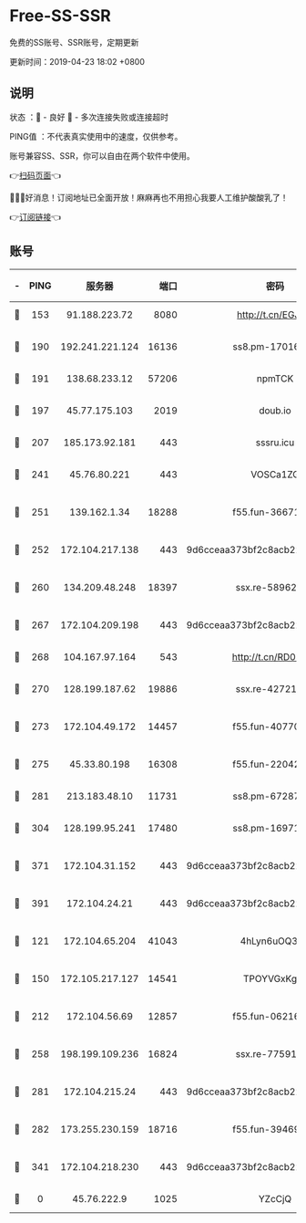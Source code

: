 # Free-SS-SSR

免费的SS账号、SSR账号，定期更新

更新时间：2019-04-23 18:02 +0800

## 说明

状态     ：🙂 - 良好 🙁 - 多次连接失败或连接超时

PING值   ：不代表真实使用中的速度，仅供参考。

账号兼容SS、SSR，你可以自由在两个软件中使用。

👉[扫码页面](https://liesauer.github.io/Free-SS-SSR/)👈

🎉🎉🎉好消息！订阅地址已全面开放！麻麻再也不用担心我要人工维护酸酸乳了！

👉[订阅链接](https://www.liesauer.net/yogurt/subscribe?ACCESS_TOKEN=DAYxR3mMaZAsaqUb)👈

## 账号

|-|PING|服务器|端口|密码|加密方式|区域|
|:----:|:----:|:-----:|-----:|:----:|:----:|:----:|
|🙂|153|91.188.223.72|8080|http://t.cn/EGJIyrl|rc4-md5|RU|
|🙂|190|192.241.221.124|16136|ss8.pm-17016090|aes-256-cfb|US|
|🙂|191|138.68.233.12|57206|npmTCK|rc4-md5|US|
|🙂|197|45.77.175.103|2019|doub.io|aes-128-ctr|SG|
|🙂|207|185.173.92.181|443|sssru.icu|rc4-md5|RU|
|🙂|241|45.76.80.221|443|VOSCa1ZG|aes-256-cfb|DE|
|🙂|251|139.162.1.34|18288|f55.fun-36671353|aes-256-cfb|SG|
|🙂|252|172.104.217.138|443|9d6cceaa373bf2c8acb22e60b6a58be6|aes-256-cfb|US|
|🙂|260|134.209.48.248|18397|ssx.re-58962936|aes-256-cfb|US|
|🙂|267|172.104.209.198|443|9d6cceaa373bf2c8acb22e60b6a58be6|aes-256-cfb|US|
|🙂|268|104.167.97.164|543|http://t.cn/RD0D7sx|rc4-md5|CA|
|🙂|270|128.199.187.62|19886|ssx.re-42721039|aes-256-cfb|SG|
|🙂|273|172.104.49.172|14457|f55.fun-40770290|aes-256-cfb|SG|
|🙂|275|45.33.80.198|16308|f55.fun-22042256|aes-256-cfb|US|
|🙂|281|213.183.48.10|11731|ss8.pm-67287646|rc4-md5|RU|
|🙂|304|128.199.95.241|17480|ss8.pm-16971643|aes-256-cfb|SG|
|🙂|371|172.104.31.152|443|9d6cceaa373bf2c8acb22e60b6a58be6|aes-256-cfb|US|
|🙂|391|172.104.24.21|443|9d6cceaa373bf2c8acb22e60b6a58be6|aes-256-cfb|US|
|🙂|121|172.104.65.204|41043|4hLyn6uOQ3hU|aes-256-cfb|JP|
|🙂|150|172.105.217.127|14541|TPOYVGxKglpi|aes-256-cfb|JP|
|🙂|212|172.104.56.69|12857|f55.fun-06216036|aes-256-cfb|SG|
|🙂|258|198.199.109.236|16824|ssx.re-77591360|aes-256-cfb|US|
|🙂|281|172.104.215.24|443|9d6cceaa373bf2c8acb22e60b6a58be6|aes-256-cfb|US|
|🙂|282|173.255.230.159|18716|f55.fun-39469519|aes-256-cfb|US|
|🙂|341|172.104.218.230|443|9d6cceaa373bf2c8acb22e60b6a58be6|aes-256-cfb|US|
|🙁|0|45.76.222.9|1025|YZcCjQ|rc4-md5|JP|
